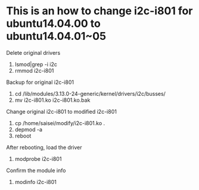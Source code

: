 This is an how to change i2c-i801 for ubuntu14.04.00 to ubuntu14.04.01~05
=============
Delete original drivers
1. lsmod|grep -i i2c   
2. rmmod i2c-i801

Backup for original i2c-i801
1. cd /lib/modules/3.13.0-24-generic/kernel/drivers/i2c/busses/
2. mv i2c-i801.ko i2c-i801.ko.bak

Change original i2c-i801 to modified i2c-i801
1. cp /home/saisei/modify/i2c-i801.ko .
2. depmod -a
3. reboot

After rebooting, load the driver
1. modprobe i2c-i801

Confirm the module info
1. modinfo i2c-i801

